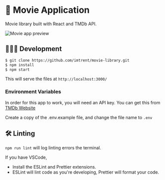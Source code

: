 # 🍿 Movie Application

Movie library built with React and TMDb API.

<img src="./preview.png" alt="Movie app preview">

## 👨🏻‍💻 Development

```bash
$ git clone https://github.com/imtrent/movie-library.git
$ npm install
$ npm start
```

This will serve the files at `http://localhost:3000/`

### Environment Variables
In order for this app to work, you will need an API key. You can get this from [TMDb Website](https://developers.themoviedb.org/3/getting-started/introduction)

Create a copy of the .env.example file, and change the file name to `.env`


## 🛠 Linting

`npm run lint` will log linting errors the terminal.

If you have VSCode,
-   Install the ESLint and Prettier extensions.
-   ESLint will lint code as you're developing, Prettier will format your code.
